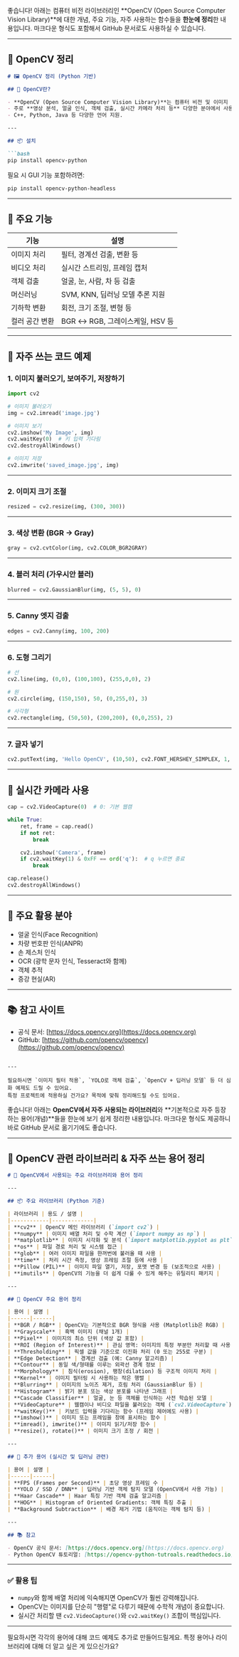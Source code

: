 좋습니다! 아래는 컴퓨터 비전 라이브러리인 \*\*OpenCV (Open Source Computer Vision Library)\*\*에 대한 개념, 주요 기능, 자주 사용하는 함수들을 **한눈에 정리**한 내용입니다.
마크다운 형식도 포함해서 GitHub 문서로도 사용하실 수 있습니다.

---

## 📘 OpenCV 정리

````markdown
# 🖼️ OpenCV 정리 (Python 기반)

## 📌 OpenCV란?

- **OpenCV (Open Source Computer Vision Library)**는 컴퓨터 비전 및 이미지 처리에 사용되는 오픈소스 라이브러리입니다.
- 주로 **영상 분석, 얼굴 인식, 객체 검출, 실시간 카메라 처리 등** 다양한 분야에서 사용됩니다.
- C++, Python, Java 등 다양한 언어 지원.

---

## 📦 설치

```bash
pip install opencv-python
````

필요 시 GUI 기능 포함하려면:

```bash
pip install opencv-python-headless
```

---

## 📂 주요 기능

| 기능       | 설명                       |
| -------- | ------------------------ |
| 이미지 처리   | 필터, 경계선 검출, 변환 등         |
| 비디오 처리   | 실시간 스트리밍, 프레임 캡처         |
| 객체 검출    | 얼굴, 눈, 사람, 차 등 검출        |
| 머신러닝     | SVM, KNN, 딥러닝 모델 추론 지원   |
| 기하학 변환   | 회전, 크기 조절, 변형 등          |
| 컬러 공간 변환 | BGR ↔ RGB, 그레이스케일, HSV 등 |

---

## 🧪 자주 쓰는 코드 예제

### 1. 이미지 불러오기, 보여주기, 저장하기

```python
import cv2

# 이미지 불러오기
img = cv2.imread('image.jpg')

# 이미지 보기
cv2.imshow('My Image', img)
cv2.waitKey(0)  # 키 입력 기다림
cv2.destroyAllWindows()

# 이미지 저장
cv2.imwrite('saved_image.jpg', img)
```

---

### 2. 이미지 크기 조절

```python
resized = cv2.resize(img, (300, 300))
```

---

### 3. 색상 변환 (BGR → Gray)

```python
gray = cv2.cvtColor(img, cv2.COLOR_BGR2GRAY)
```

---

### 4. 블러 처리 (가우시안 블러)

```python
blurred = cv2.GaussianBlur(img, (5, 5), 0)
```

---

### 5. Canny 엣지 검출

```python
edges = cv2.Canny(img, 100, 200)
```

---

### 6. 도형 그리기

```python
# 선
cv2.line(img, (0,0), (100,100), (255,0,0), 2)

# 원
cv2.circle(img, (150,150), 50, (0,255,0), 3)

# 사각형
cv2.rectangle(img, (50,50), (200,200), (0,0,255), 2)
```

---

### 7. 글자 넣기

```python
cv2.putText(img, 'Hello OpenCV', (10,50), cv2.FONT_HERSHEY_SIMPLEX, 1, (255,255,255), 2)
```

---

## 📸 실시간 카메라 사용

```python
cap = cv2.VideoCapture(0)  # 0: 기본 웹캠

while True:
    ret, frame = cap.read()
    if not ret:
        break

    cv2.imshow('Camera', frame)
    if cv2.waitKey(1) & 0xFF == ord('q'):  # q 누르면 종료
        break

cap.release()
cv2.destroyAllWindows()
```

---

## 🎯 주요 활용 분야

* 얼굴 인식(Face Recognition)
* 차량 번호판 인식(ANPR)
* 손 제스처 인식
* OCR (광학 문자 인식, Tesseract와 함께)
* 객체 추적
* 증강 현실(AR)

---

## 📚 참고 사이트

* 공식 문서: [https://docs.opencv.org](https://docs.opencv.org)
* GitHub: [https://github.com/opencv/opencv](https://github.com/opencv/opencv)

```

---

필요하시면 `이미지 필터 적용`, `YOLO로 객체 검출`, `OpenCV + 딥러닝 모델` 등 더 심화 예제도 드릴 수 있어요.  
특정 프로젝트에 적용하실 건가요? 목적에 맞춰 정리해드릴 수도 있어요.
```
좋습니다! 아래는 **OpenCV에서 자주 사용되는 라이브러리**와 \*\*기본적으로 자주 등장하는 용어(개념)\*\*들을 한눈에 보기 쉽게 정리한 내용입니다.
마크다운 형식도 제공하니 바로 GitHub 문서로 옮기기에도 좋습니다.

---

## 📘 OpenCV 관련 라이브러리 & 자주 쓰는 용어 정리

```markdown
# 🧰 OpenCV에서 사용되는 주요 라이브러리와 용어 정리

---

## 📦 주요 라이브러리 (Python 기준)

| 라이브러리 | 용도 / 설명 |
|------------|-------------|
| **cv2** | OpenCV 메인 라이브러리 (`import cv2`) |
| **numpy** | 이미지 배열 처리 및 수학 계산 (`import numpy as np`) |
| **matplotlib** | 이미지 시각화 및 분석 (`import matplotlib.pyplot as plt`) |
| **os** | 파일 경로 처리 및 시스템 접근 |
| **glob** | 여러 이미지 파일을 한꺼번에 불러올 때 사용 |
| **time** | 처리 시간 측정, 영상 프레임 조절 등에 사용 |
| **Pillow (PIL)** | 이미지 파일 열기, 저장, 포맷 변경 등 (보조적으로 사용) |
| **imutils** | OpenCV의 기능을 더 쉽게 다룰 수 있게 해주는 유틸리티 패키지 |

---

## 🧠 OpenCV 주요 용어 정리

| 용어 | 설명 |
|------|------|
| **BGR / RGB** | OpenCV는 기본적으로 BGR 형식을 사용 (Matplotlib은 RGB) |
| **Grayscale** | 흑백 이미지 (채널 1개) |
| **Pixel** | 이미지의 최소 단위 (색상 값 포함) |
| **ROI (Region of Interest)** | 관심 영역: 이미지의 특정 부분만 처리할 때 사용 |
| **Thresholding** | 픽셀 값을 기준으로 이진화 처리 (0 또는 255로 구분) |
| **Edge Detection** | 경계선 검출 (예: Canny 알고리즘) |
| **Contour** | 동일 색/형태를 이루는 외곽선 경계 정보 |
| **Morphology** | 침식(erosion), 팽창(dilation) 등 구조적 이미지 처리 |
| **Kernel** | 이미지 필터링 시 사용하는 작은 행렬 |
| **Blurring** | 이미지의 노이즈 제거, 흐림 처리 (GaussianBlur 등) |
| **Histogram** | 밝기 분포 또는 색상 분포를 나타낸 그래프 |
| **Cascade Classifier** | 얼굴, 눈 등 객체를 인식하는 사전 학습된 모델 |
| **VideoCapture** | 웹캠이나 비디오 파일을 불러오는 객체 (`cv2.VideoCapture`) |
| **waitKey()** | 키보드 입력을 기다리는 함수 (프레임 제어에도 사용) |
| **imshow()** | 이미지 또는 프레임을 창에 표시하는 함수 |
| **imread(), imwrite()** | 이미지 읽기/저장 함수 |
| **resize(), rotate()** | 이미지 크기 조정 / 회전 |

---

## 🧪 추가 용어 (실시간 및 딥러닝 관련)

| 용어 | 설명 |
|------|------|
| **FPS (Frames per Second)** | 초당 영상 프레임 수 |
| **YOLO / SSD / DNN** | 딥러닝 기반 객체 탐지 모델 (OpenCV에서 사용 가능) |
| **Haar Cascade** | Haar 특징 기반 객체 검출 알고리즘 |
| **HOG** | Histogram of Oriented Gradients: 객체 특징 추출 |
| **Background Subtraction** | 배경 제거 기법 (움직이는 객체 탐지 등) |

---

## 📚 참고

- OpenCV 공식 문서: [https://docs.opencv.org](https://docs.opencv.org)
- Python OpenCV 튜토리얼: [https://opencv-python-tutroals.readthedocs.io](https://opencv-python-tutroals.readthedocs.io)

```

---

### ✅ 활용 팁

* `numpy`와 함께 배열 처리에 익숙해지면 OpenCV가 훨씬 강력해집니다.
* OpenCV는 이미지를 단순히 "행렬"로 다루기 때문에 수학적 개념이 중요합니다.
* 실시간 처리할 땐 `cv2.VideoCapture()`와 `cv2.waitKey()` 조합이 핵심입니다.

---

필요하시면 각각의 용어에 대해 코드 예제도 추가로 만들어드릴게요.
특정 용어나 라이브러리에 대해 더 알고 싶은 게 있으신가요?
